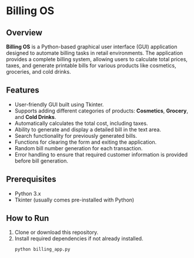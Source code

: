 # Billing OS

## Overview

**Billing OS** is a Python-based graphical user interface (GUI) application designed to automate billing tasks in retail environments. The application provides a complete billing system, allowing users to calculate total prices, taxes, and generate printable bills for various products like cosmetics, groceries, and cold drinks.

## Features

- User-friendly GUI built using Tkinter.
- Supports adding different categories of products: **Cosmetics**, **Grocery**, and **Cold Drinks**.
- Automatically calculates the total cost, including taxes.
- Ability to generate and display a detailed bill in the text area.
- Search functionality for previously generated bills.
- Functions for clearing the form and exiting the application.
- Random bill number generation for each transaction.
- Error handling to ensure that required customer information is provided before bill generation.

## Prerequisites

- Python 3.x
- Tkinter (usually comes pre-installed with Python)

## How to Run

1. Clone or download this repository.
2. Install required dependencies if not already installed.
   ```bash
   python billing_app.py

